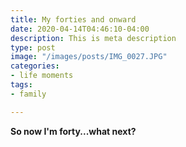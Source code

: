 ```yaml
---
title: My forties and onward
date: 2020-04-14T04:46:10-04:00
description: This is meta description
type: post
image: "/images/posts/IMG_0027.JPG"
categories:
- life moments
tags:
- family

---
```

**So now I'm forty...what next?**
